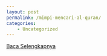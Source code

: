 ```yaml
---
layout: post
permalink: /mimpi-mencari-al-quran/
categories:
    - Uncategorized
---
```


[Baca Selengkapnya](/03)
